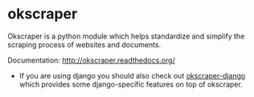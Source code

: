 okscraper
=========

Okscraper is a python module which helps standardize and simplify the scraping process of websites and documents.

Documentation: http://okscraper.readthedocs.org/

* If you are using django you should also check out [okscraper-django](https://github.com/hasadna/okscraper-django) which provides some django-specific features on top of okscraper.
